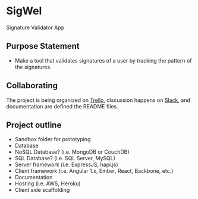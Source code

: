 # SigWel

Signature Validator App

## Purpose Statement
 - Make a tool that validates signatures of a user by tracking the pattern of the signatures.

## Collaborating
The project is being organized on [Trello](https://trello.com/b/jikk5lqR/sigwel), discussion happens on [Slack](https://nodejshouston.slack.com/messages/code-sigwel/), and documentation are defined the README files.

## Project outline
- Sandbox folder for prototyping
- Database
- NoSQL Database? (i.e. MongoDB or CouchDB)
 - SQL Database? (i.e. SQL Server, MySQL)
 - Server framework (i.e. ExpressJS, hapi.js)
- Client framework (i.e. Angular 1.x, Ember, React, Backbone, etc.)
- Documentation
- Hosting (i.e. AWS, Heroku)
- Client side scaffolding
